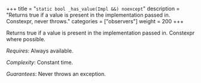 +++
title = "`static bool _has_value(Impl &&) noexcept`"
description = "Returns true if a value is present in the implementation passed in. Constexpr, never throws."
categories = ["observers"]
weight = 200
+++

Returns true if a value is present in the implementation passed in. Constexpr where possible.

*Requires*: Always available.

*Complexity*: Constant time.

*Guarantees*: Never throws an exception.
